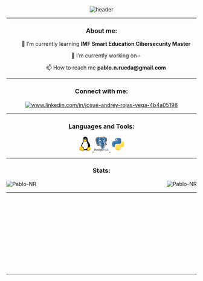 
<!-- HEADER -->
<div align="center" width="100">
  <img src="https://capsule-render.vercel.app/api?color=0:006400,50:004d00,100:003300&height=250&section=header&text=Pablo%20Navarro%20Rueda&fontSize=35&type=waving&fontColor=fefefe&&animation=fadeIn"
  alt="header"/>
</div>

<!-- ABOUT YOU -->
<hr>
<h3 align="center">About me:</h3>
  <ul align="center">
    <p>🌱 I’m currently learning <strong>IMF Smart Education Cibersecurity Master</strong></p>
    <p>🔭 I’m currently working on <strong>-</strong></p>
    <p>📫 How to reach me <strong>pablo.n.rueda@gmail.com</strong></p>
  </ul>

<!-- CONNECTION -->
<hr>      
<h3 align="center">Connect with me:</h3>
<p align="center">
  <a href="https://www.linkedin.com/in/pablo-navarro-rueda" target="blank"><img align="center" src="https://raw.githubusercontent.com/rahuldkjain/github-profile-readme-generator/master/src/images/icons/Social/linked-in-alt.svg" alt="www.linkedin.com/in/josué-andrey-rojas-vega-4b4a05198" height="30" width="40" /></a>
</p>

<!-- LANGUAGES AND TOOLS -->
<hr>
<h3 align="center">Languages and Tools:</h3>
<p align="center"> 
  <a href="https://www.linux.org/" target="_blank"> <img src="https://raw.githubusercontent.com/devicons/devicon/master/icons/linux/linux-original.svg" alt="linux" width="40" height="40"/> </a>
    <a href="https://www.postgresql.org" target="_blank"> <img src="https://raw.githubusercontent.com/devicons/devicon/master/icons/postgresql/postgresql-original-wordmark.svg" alt="postgresql" width="40" height="40"/> </a> 
    <a href="https://www.python.org" target="_blank"> <img src="https://raw.githubusercontent.com/devicons/devicon/master/icons/python/python-original.svg" alt="python" width="40" height="40"/> </a> 

<!-- GITHUB STATS -->
<hr>
<div style="display: block;">
<p>
  <h3 align="center">Stats:</h3>
<p>
    <a align="left">
      <p><img align="left" 
  src="https://github-readme-stats.vercel.app/api/top-langs?username=Pablo-NR&show_icons=true&theme=dark&locale=en&hide=jupyter%20notebook,lex,&langs_count=8" alt="Pablo-NR" /></p></a>
    <a align="right"><p>&nbsp;<img align="right" src="https://github-readme-stats.vercel.app/api?username=Pablo-NR&show_icons=true&theme=dark&locale=en" alt="Pablo-NR" /></p></a>  
  </p>
</p>
</div>
<hr>
<br>
<br>
<br>
<br>
<br>
<br>
<br>
<br>
<br>
<br>
<br>

-----
